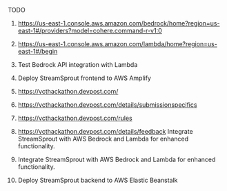 TODO


1) https://us-east-1.console.aws.amazon.com/bedrock/home?region=us-east-1#/providers?model=cohere.command-r-v1:0

2) https://us-east-1.console.aws.amazon.com/lambda/home?region=us-east-1#/begin

3) Test Bedrock API integration with Lambda

4) Deploy StreamSprout frontend to AWS Amplify

5) https://vcthackathon.devpost.com/

6) https://vcthackathon.devpost.com/details/submissionspecifics

7) https://vcthackathon.devpost.com/rules

8) https://vcthackathon.devpost.com/details/feedback
Integrate StreamSprout with AWS Bedrock and Lambda for enhanced functionality.
9) Integrate StreamSprout with AWS Bedrock and Lambda for enhanced functionality.
10) Deploy StreamSprout backend to AWS Elastic Beanstalk
